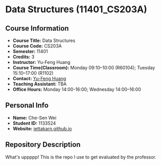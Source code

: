 # Data Structures (11401_CS203A)
## Course Information
- **Course Title:** Data Structures  
- **Course Code:** CS203A  
- **Semester:** 11401  
- **Credits:** 3  
- **Instructor:** Yu-Feng Huang  
- **Course Time(Classroom):** Monday 09:10–10:00 (R60104); Tuesday 15:10–17:00 (R1102)  
- **Contact:** [Yu-Feng Huang](mailto:yfhuang@saturn.yzu.edu.tw)  
- **Teaching Assistant:** TBA
- **Office Hours:** Monday 14:00-16:00; Wednesday 14:00–16:00

## Personal Info
- **Name:** Che-Sen Wei
- **Student ID:** 1133524
- **Website:** [jettakarn.github.io](https://jettakarn.github.io/)

## Repository Description
What's uppppp!
This is the repo I use to get evaluated by the professor.

